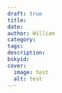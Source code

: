 ```yaml
---
draft: true
title: 
date: 
author: William
category: 
tags: 
description: 
bskyid: 
cover:
  image: test
  alt: test
---
```

